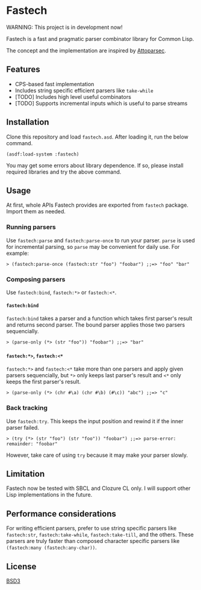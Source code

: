 Fastech
=======
WARNING: This project is in development now!

Fastech is a fast and pragmatic parser combinator library for Common Lisp.

The concept and the implementation are inspired by [Attoparsec][].

[Attoparsec]: https://github.com/bos/attoparsec

Features
--------
* CPS-based fast implementation
* Includes string specific efficient parsers like `take-while`
* [TODO] Includes high level useful combinators
* [TODO] Supports incremental inputs which is useful to parse streams

Installation
------------
Clone this repository and load `fastech.asd`. After loading it, run the below command.

    (asdf:load-system :fastech)

You may get some errors about library dependence. If so, please install required libraries and try the above command.

Usage
-----
At first, whole APIs Fastech provides are exported from `fastech` package. Import them as needed.

### Running parsers
Use `fastech:parse` and `fastech:parse-once` to run your parser. `parse` is used for incremental parsing, so `parse` may be convenient for daily use. For example:

    > (fastech:parse-once (fastech:str "foo") "foobar") ;;=> "foo" "bar"

### Composing parsers
Use `fastech:bind`, `fastech:*>` or `fastech:<*`.

#### `fastech:bind`
`fastech:bind` takes a parser and a function which takes first parser's result and returns second parser. The bound parser applies those two parsers sequencially.

    > (parse-only (*> (str "foo")) "foobar") ;;=> "bar"

#### `fastech:*>`, `fastech:<*`
`fastech:*>` and `fastech:<*` take more than one parsers and apply given parsers sequencially,  but `*>` only keeps last parser's result and `<*` only keeps the first parser's result.

    > (parse-only (*> (chr #\a) (chr #\b) (#\c)) "abc") ;;=> "c"

### Back tracking
Use `fastech:try`. This keeps the input position and rewind it if the inner parser failed.

    > (try (*> (str "foo") (str "foo")) "foobar") ;;=> parse-error: remainder: "foobar"

However, take care of using `try` because it may make your parser slowly.

Limitation
----------
Fastech now be tested with SBCL and Clozure CL only. I will support other Lisp implementations in the future.

Performance considerations
--------------------------
For writing efficient parsers, prefer to use string specific parsers like `fastech:str`, `fastech:take-while`, `fastech:take-till`, and the others. These parsers are truly faster than composed character specific parsers like `(fastech:many (fastech:any-char))`.

License
-------
[BSD3](http://opensource.org/licenses/BSD-3-Clause)
